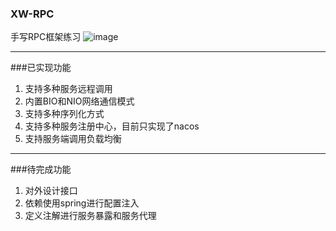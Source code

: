 ### XW-RPC
手写RPC框架练习
![image](https://user-images.githubusercontent.com/48382305/180402031-440412a6-66b7-4878-bded-9a94d07bce28.png)

***
###已实现功能
1. 支持多种服务远程调用
2. 内置BIO和NIO网络通信模式
3. 支持多种序列化方式
4. 支持多种服务注册中心，目前只实现了nacos
5. 支持服务端调用负载均衡
***
###待完成功能
1. 对外设计接口
2. 依赖使用spring进行配置注入
3. 定义注解进行服务暴露和服务代理
